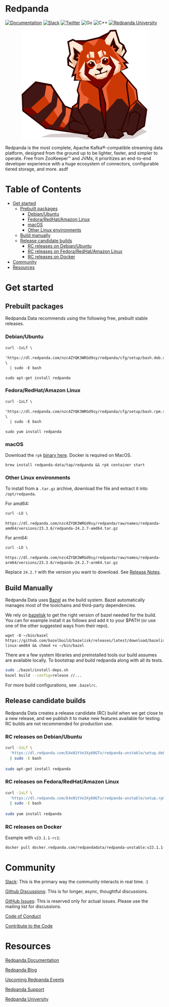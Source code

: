 # Redpanda

[![Documentation](https://img.shields.io/badge/documentation-black)](https://redpanda.com/documentation)
[![Slack](https://img.shields.io/badge/slack-purple)](https://redpanda.com/slack)
[![Twitter](https://img.shields.io/twitter/follow/redpandadata.svg?style=social&label=Follow)](https://twitter.com/intent/follow?screen_name=redpandadata)
![Go](https://github.com/redpanda-data/redpanda/workflows/Go/badge.svg)
![C++](https://github.com/redpanda-data/redpanda/workflows/build-test/badge.svg)
[![Redpanda University](https://img.shields.io/badge/Redpanda%20University-black)](https://university.redpanda.com/)
<p align="center">
<a href="https://redpanda.com/redpanda"><img src="docs/PANDA_sitting.png" alt="redpanda sitting" width="400"></a>
</p>

Redpanda is the most complete, Apache Kafka®-compatible streaming data platform, designed from the ground up to be lighter, faster, and simpler to operate. Free from ZooKeeper™ and JVMs, it prioritizes an end-to-end developer experience with a huge ecosystem of connectors, configurable tiered storage, and more.
asdf
# Table of Contents
- [Get started](#get-started)
  - [Prebuilt packages](#prebuilt-packages)
    - [Debian/Ubuntu](#debianubuntu)
    - [Fedora/RedHat/Amazon Linux](#fedoraredhatamazon-linux)
    - [macOS](#macos)
    - [Other Linux environments](#other-linux-environments)
  - [Build manually](#build-manually)
  - [Release candidate builds](#release-candidate-builds)
    - [RC releases on Debian/Ubuntu](#rc-releases-on-debianubuntu)
    - [RC releases on Fedora/RedHat/Amazon Linux](#rc-releases-on-fedoraredhatamazon-linux)
    - [RC releases on Docker](#rc-releases-on-docker)
- [Community](#community)
- [Resources](#resources)

# Get started

## Prebuilt packages

Redpanda Data recommends using the following free, prebuilt stable releases.

### Debian/Ubuntu

```
curl -1sLf \
  'https://dl.redpanda.com/nzc4ZYQK3WRGd9sy/redpanda/cfg/setup/bash.deb.sh' \
  | sudo -E bash

sudo apt-get install redpanda
```

### Fedora/RedHat/Amazon Linux

```
curl -1sLf \
  'https://dl.redpanda.com/nzc4ZYQK3WRGd9sy/redpanda/cfg/setup/bash.rpm.sh' \
  | sudo -E bash

sudo yum install redpanda
```

### macOS

Download the `rpk` [binary here](https://github.com/redpanda-data/redpanda/releases). Docker is required on MacOS.

```
brew install redpanda-data/tap/redpanda && rpk container start
```

### Other Linux environments

To install from a `.tar.gz` archive, download the file and extract it into `/opt/redpanda`.

For amd64:

```
curl -LO \
  https://dl.redpanda.com/nzc4ZYQK3WRGd9sy/redpanda/raw/names/redpanda-amd64/versions/23.3.6/redpanda-24.2.7-amd64.tar.gz
```

For arm64:

```
curl -LO \
  https://dl.redpanda.com/nzc4ZYQK3WRGd9sy/redpanda/raw/names/redpanda-arm64/versions/23.3.6/redpanda-24.2.7-arm64.tar.gz
```

Replace `24.2.7` with the version you want to download. See [Release Notes](https://github.com/redpanda-data/redpanda/releases).

## Build Manually

Redpanda Data uses [Bazel](https://bazel.build/) as the build system. Bazel automatically manages most of the toolchains and third-party dependencies.

We rely on [bazelisk](https://github.com/bazelbuild/bazelisk) to get the right
version of bazel needed for the build. You can for example install it as follows
and add it to your $PATH (or use one of the other suggested ways from their
repo).

```
wget -O ~/bin/bazel https://github.com/bazelbuild/bazelisk/releases/latest/download/bazelisk-linux-amd64 && chmod +x ~/bin/bazel
```

There are a few system libraries and preinstalled tools our build assumes are
available locally. To bootstrap and build redpanda along with all its tests.

```bash
sudo ./bazel/install-deps.sh
bazel build --config=release //...
```

For more build configurations, see `.bazelrc`.

## Release candidate builds

Redpanda Data creates a release candidate (RC) build when we get close to a new release, and we publish it to make new features available for testing.
RC builds are not recommended for production use.

### RC releases on Debian/Ubuntu

```bash
curl -1sLf \
  'https://dl.redpanda.com/E4xN1tVe3Xy60GTx/redpanda-unstable/setup.deb.sh' \
  | sudo -E bash

sudo apt-get install redpanda
```

### RC releases on Fedora/RedHat/Amazon Linux

```bash
curl -1sLf \
  'https://dl.redpanda.com/E4xN1tVe3Xy60GTx/redpanda-unstable/setup.rpm.sh' \
  | sudo -E bash

sudo yum install redpanda
```

### RC releases on Docker

Example with `v23.1.1-rc1`:

```bash
docker pull docker.redpanda.com/redpandadata/redpanda-unstable:v23.1.1-rc1
```

# Community

[Slack](https://redpanda.com/slack): This is the primary way the community interacts in real time. :)

[Github Discussions](https://github.com/redpanda-data/redpanda/discussions): This is for longer, async, thoughtful discussions.

[GitHub Issues](https://github.com/redpanda-data/redpanda/issues): This is reserved only for actual issues. Please use the mailing list for discussions.

[Code of Conduct](./CODE_OF_CONDUCT.md)

[Contribute to the Code](./CONTRIBUTING.md)

# Resources

[Redpanda Documentation](https://docs.redpanda.com/home/)

[Redpanda Blog](https://www.redpanda.com/blog)

[Upcoming Redpanda Events](https://www.redpanda.com/events)

[Redpanda Support](https://support.redpanda.com/)

[Redpanda University](https://university.redpanda.com/)
